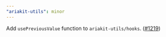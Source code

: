 ```yaml
---
"ariakit-utils": minor
---
```


Add `usePreviousValue` function to `ariakit-utils/hooks`. ([#1219](https://github.com/ariakit/ariakit/pull/1219))
